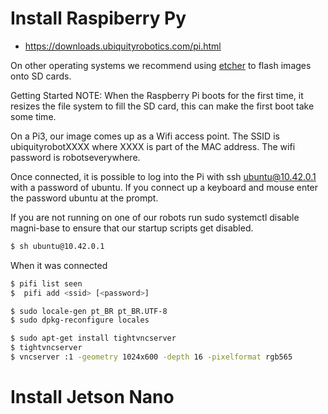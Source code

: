 # Install Raspiberry Py

* https://downloads.ubiquityrobotics.com/pi.html

On other operating systems we recommend using [etcher](https://etcher.io/) to flash images onto SD cards.

Getting Started
NOTE: When the Raspberry Pi boots for the first time, it resizes the file system to fill the SD card, this can make the first boot take some time.

On a Pi3, our image comes up as a Wifi access point. The SSID is ubiquityrobotXXXX where XXXX is part of the MAC address. The wifi password is robotseverywhere.

Once connected, it is possible to log into the Pi with ssh ubuntu@10.42.0.1 with a password of ubuntu. If you connect up a keyboard and mouse enter the password ubuntu at the prompt.

If you are not running on one of our robots run sudo systemctl disable magni-base to ensure that our startup scripts get disabled.


```bash
$ sh ubuntu@10.42.0.1
```

When it was connected

```bash
$ pifi list seen
$  pifi add <ssid> [<password>]
```

```bash
$ sudo locale-gen pt_BR pt_BR.UTF-8
$ sudo dpkg-reconfigure locales
```
```bash
$ sudo apt-get install tightvncserver
$ tightvncserver
$ vncserver :1 -geometry 1024x600 -depth 16 -pixelformat rgb565
```


# Install Jetson Nano